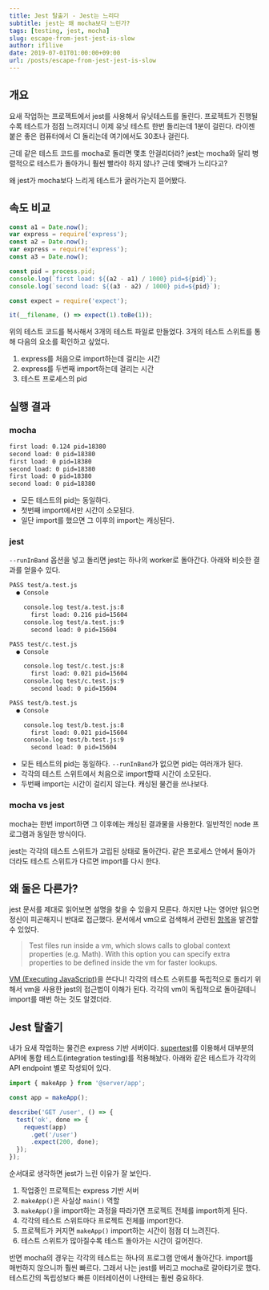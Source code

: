 ```yaml
---
title: Jest 탈출기 - Jest는 느리다
subtitle: jest는 왜 mocha보다 느린가?
tags: [testing, jest, mocha]
slug: escape-from-jest-jest-is-slow
author: if1live
date: 2019-07-01T01:00:00+09:00
url: /posts/escape-from-jest-jest-is-slow
---
```


## 개요

요새 작업하는 프로젝트에서 jest를 사용해서 유닛테스트를 돌린다.
프로젝트가 진행될수록 테스트가 점점 느려지더니 이제 유닛 테스트 한번 돌리는데 1분이 걸린다.
라이젠 붙은 좋은 컴퓨터에서 CI 돌리는데 여기에서도 30초나 걸린다.

근데 같은 테스트 코드를 mocha로 돌리면 몇초 안걸리더라?
jest는 mocha와 달리 병렬적으로 테스트가 돌아가니 훨씬 빨라야 하지 않나?
근데 몇배가 느리다고?

왜 jest가 mocha보다 느리게 테스트가 굴러가는지 뜯어봤다.

## 속도 비교

```js
const a1 = Date.now();
var express = require('express');
const a2 = Date.now();
var express = require('express');
const a3 = Date.now();

const pid = process.pid;
console.log(`first load: ${(a2 - a1) / 1000} pid=${pid}`);
console.log(`second load: ${(a3 - a2) / 1000} pid=${pid}`);

const expect = require('expect');

it(__filename, () => expect(1).toBe(1));
```

위의 테스트 코드를 복사해서 3개의 테스트 파일로 만들었다.
3개의 테스트 스위트를 통해 다음의 요소를 확인하고 싶었다.

1. express를 처음으로 import하는데 걸리는 시간
2. express를 두번째 import하는데 걸리는 시간
3. 테스트 프로세스의 pid

## 실행 결과

### mocha

```txt
first load: 0.124 pid=18380
second load: 0 pid=18380
first load: 0 pid=18380
second load: 0 pid=18380
first load: 0 pid=18380
second load: 0 pid=18380
```

* 모든 테스트의 pid는 동일하다.
* 첫번째 import에서만 시간이 소모된다.
* 일단 import를 했으면 그 이후의 import는 캐싱된다.

### jest

`--runInBand` 옵션을 넣고 돌리면 jest는 하나의 worker로 돌아간다.
아래와 비슷한 결과를 얻을수 있다.

```txt
PASS test/a.test.js
  ● Console

    console.log test/a.test.js:8
      first load: 0.216 pid=15604
    console.log test/a.test.js:9
      second load: 0 pid=15604

PASS test/c.test.js
  ● Console

    console.log test/c.test.js:8
      first load: 0.021 pid=15604
    console.log test/c.test.js:9
      second load: 0 pid=15604

PASS test/b.test.js
  ● Console

    console.log test/b.test.js:8
      first load: 0.021 pid=15604
    console.log test/b.test.js:9
      second load: 0 pid=15604
```

* 모든 테스트의 pid는 동일하다. `--runInBand`가 없으면 pid는 여러개가 된다.
* 각각의 테스트 스위트에서 처음으로 import할때 시간이 소모된다.
* 두번째 import는 시간이 걸리지 않는다. 캐싱된 물건을 쓰나보다.

### mocha vs jest

mocha는 한번 import하면 그 이후에는 캐싱된 결과물을 사용한다.
일반적인 node 프로그램과 동일한 방식이다.

jest는 각각의 테스트 스위트가 고립된 상태로 돌아간다.
같은 프로세스 안에서 돌아가더라도 테스트 스위트가 다르면 import를 다시 한다.

## 왜 둘은 다른가?

jest 문서를 제대로 읽어보면 설명을 찾을 수 있을지 모른다.
하지만 나는 영어만 읽으면 정신이 피곤해지니 반대로 접근했다.
문서에서 vm으로 검색해서 관련된 [항목](https://jestjs.io/docs/en/configuration#extraglobals-array-string)을 발견할 수 있었다.

> Test files run inside a vm, which slows calls to global context properties (e.g. Math).
> With this option you can specify extra properties to be defined inside the vm for faster lookups.

[VM (Executing JavaScript)][node-vm]을 쓴다니!
각각의 테스트 스위트를 독립적으로 돌리기 위해서 vm을 사용한 jest의 접근법이 이해가 된다.
각각의 vm이 독립적으로 돌아갈테니 import를 매번 하는 것도 알겠더라.

## Jest 탈출기

내가 요새 작업하는 물건은 express 기반 서버이다.
[supertest][github-supertest]를 이용해서 대부분의 API에 통합 테스트(integration testing)를 적용해놨다.
아래와 같은 테스트가 각각의 API endpoint 별로 작성되어 있다.

```ts
import { makeApp } from '@server/app';

const app = makeApp();

describe('GET /user', () => {
  test('ok', done => {
    request(app)
      .get('/user')
      .expect(200, done);
  });
});
```

순서대로 생각하면 jest가 느린 이유가 잘 보인다.

1. 작업중인 프로젝트는 express 기반 서버
2. `makeApp()`은 사실상 `main()` 역할
3. `makeApp()`을 import하는 과정을 따라가면 프로젝트 전체를 import하게 된다.
4. 각각의 테스트 스위트마다 프로젝트 전체를 import한다.
5. 프로젝트가 커지면 `makeApp()` import하는 시간이 점점 더 느려진다.
6. 테스트 스위트가 많아질수록 테스트 돌아가는 시간이 길어진다.

반면 mocha의 경우는 각각의 테스트는 하나의 프로그램 안에서 돌아간다.
import를 매번하지 않으니까 훨씬 빠르다.
그래서 나는 jest를 버리고 mocha로 갈아타기로 했다.
테스트간의 독립성보다 빠른 이터레이션이 나한테는 훨씬 중요하다.

[node-vm]: https://nodejs.org/api/vm.html
[github-supertest]: https://github.com/visionmedia/supertest
